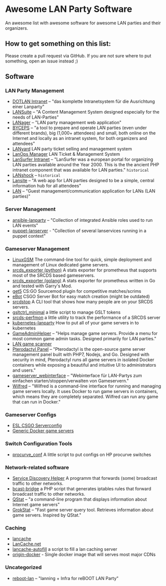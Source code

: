 # Awesome LAN Party Software

An awesome list with awesome software for awesome LAN parties and their organizers.

## How to get something on this list:

Please create a pull request via GitHub.
If you are not sure where to put something, open an issue instead ;)

## Software

### LAN Party Management

- [DOTLAN Intranet](http://intranet.dotlan.net/) – "das komplette Intranetsystem für die Ausrichtung einer Lanparty"
- [LANSuite](https://lansuite.github.io/lansuite/) – "A Content Management System designed especially for the needs of LAN-Parties"
- [LANager](https://github.com/zeropingheroes/lanager) – "LAN party management web application"
- [BYCEPS](https://byceps.nwsnet.de/) – "a tool to prepare and operate LAN parties (even under different brands), big (1,000+ attendees) and small, both online on the Internet and locally as an intranet system, for both organizers and attendees"
- [LANyard](https://github.com/zeropingheroes/lanyard) LAN party ticket selling and management system
- [LanOps Manager](https://github.com/lanops/manager) LAN Ticket & Management System
- [LanSurfer Intranet](https://github.com/TcT2k/lansurfer_intranet) – "LanSurfer was a european portal for organizing LAN parties available around the Year 2000. This is the the ancient PHP intranet component that was available for LAN parties." `historical`
- [LANshock](https://github.com/bkonetzny/LANshock) – `historical`
- [Lansite](https://github.com/tannerkrewson/lansite) – "A web app for LAN parties designed to be a simple, central information hub for all attendees"
- [LAN](https://github.com/mfairchild365/lan) – "Guest management/communication application for LANs (LAN parties)"

### Server Management

- [ansible-lanparty](https://github.com/ti-mo/ansible-lanparty) – "Collection of integrated Ansible roles used to run LAN events"
- [puppet-lanserver](https://github.com/pseiler/puppet-lanserver) - "Collection of several lanservices running in a puppet context"

### Gameserver Management

- [LinuxGSM](https://linuxgsm.com/) The command-line tool for quick, simple deployment and management of Linux dedicated game servers.
- [srcds_exporter (python)](https://github.com/991jo/srcds_exporter) A stats exporter for prometheus that supports most of the SRCDS based gameservers.
- [srcds_exporter (golang)](https://github.com/galexrt/srcds_exporter) A stats exporter for prometheus written in Go and tested with Garry's Mod.
- [get5](https://github.com/splewis/get5) CS:GO Sourcemod plugin for competitive matches/scrims
- [eBot](https://github.com/deStrO/eBot-CSGO) CSGO Server Bot for easy match creation (might be outdated)
- [srcdstop](https://github.com/991jo/srcdstop) A CLI tool that shows how many people are on your SRCDS servers.
- [gsltctrl_minimal](https://github.com/991jo/gsltctrl_minimal) a little script to manage GSLT tokens
- [srcds-perfmon](https://github.com/OpenSourceLAN/srcds-perfmon) a little utility to track the performance of a SRCDS server
- [kubernetes-lanparty](https://github.com/OpenSourceLAN/kubernetes-lanparty/)  How to put all of your game servers in to kubernetes
- [GameAdminHelper](https://github.com/DavidKMartel/GameAdminHelper) – "Helps manage game servers. Provide a menu for most common game admin tasks. Designed primarily for LAN parties."
- [LAN game scanner](https://github.com/991jo/lan-game-scanner)
- [Pterodactyl Panel](https://github.com/pterodactyl/panel) – "Pterodactyl is the open-source game server management panel built with PHP7, Nodejs, and Go. Designed with security in mind, Pterodactyl runs all game servers in isolated Docker containers while exposing a beautiful and intuitive UI to administrators and users."
- [gameserver_webinterface](https://github.com/amshove/gameserver_webinterface) – "Webinterface für LAN-Partys zum einfachen starten/stoppen/verwalten von Gameservern."
- [Wilfred](https://github.com/wilfred-dev/wilfred) – "Wilfred is a command-line interface for running and managing game servers locally. It uses Docker to run game servers in containers, which means they are completely separated. Wilfred can run any game that can run in Docker."

### Gameserver Configs

- [ESL CSGO Serverconfig](https://play.eslgaming.com/download/26251762/)
- [Generic Docker game servers](https://github.com/OpenSourceLAN/gameservers-docker)

### Switch Configuration Tools

- [procurve_conf](https://github.com/991jo/procurve-conf) A little script to put configs on HP procurve switches

### Network-related software

- [Service Discovery Helper](https://github.com/OpenSourceLAN/service-discovery-helper) A programm that forwards (some) broadcast traffic to other networks.
- [bcast-bridge](https://git.kopf-tisch.de/razzor/bcast-bridge) a PHP script that generates iptables rules that forward broadcast traffic to other networks.
- [QStat](https://github.com/multiplay/qstat) – "a command-line program that displays information about Internet game servers"
- [GrokStat](https://github.com/vorot93/grokstat) – "Fast game server query tool. Retrieves information about game servers. Inspired by QStat."

### Caching

- [lancache](https://github.com/bntjah/lancache)
- [LanCache.net](https://lancache.net/)
- [lancache-autofill](https://github.com/zeropingheroes/lancache-autofill) a script to fill a lan caching server
- [origin-docker](https://github.com/OpenSourceLAN/origin-docker) - Single docker image that will serves most major CDNs

### Uncategorized

- [reboot-lan](https://github.com/Fohdeesha/reboot-lan) – "lanning + Infra for reBOOT LAN Party"

